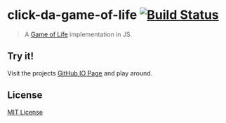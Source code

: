 # click-da-game-of-life [![Build Status][travis-image]][travis-url]
> A [Game of Life][gol] implementation in JS.

## Try it!
Visit the projects [GitHub IO Page][github-io] and play around.

## License
[MIT License][git-LICENSE]

[git-LICENSE]: LICENSE
[gol]: https://en.wikipedia.org/wiki/Conway%27s_Game_of_Life
[github-io]: http://p1100i.github.io/click-da-game-of-life.js
[travis-image]: https://travis-ci.org/p1100i/click-da-game-of-life.js.svg?branch=master
[travis-url]: https://travis-ci.org/p1100i/click-da-game-of-life.js
